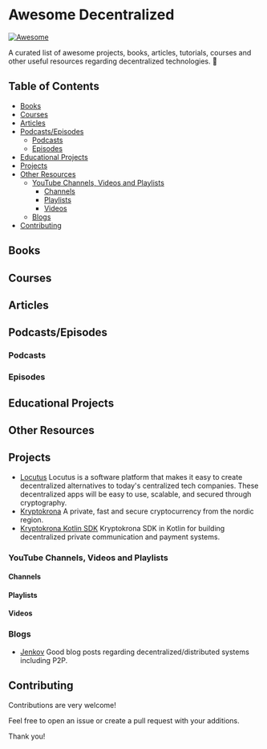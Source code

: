 # Awesome Decentralized

[![Awesome](https://awesome.re/badge.svg)](https://awesome.re)

A curated list of awesome projects, books, articles, tutorials, courses and other useful resources regarding decentralized technologies. 🌊

## Table of Contents

- [Books](#books)
- [Courses](#courses)
- [Articles](#articles)
- [Podcasts/Episodes](#podcastsepisodes)
  - [Podcasts](#podcasts)
  - [Episodes](#episodes)
- [Educational Projects](#educational-projects)
- [Projects](#projects)
- [Other Resources](#other-resources)
  - [YouTube Channels, Videos and Playlists](#youtube-channels-videos-and-playlists)
    - [Channels](#channels)
    - [Playlists](#playlists)
    - [Videos](#videos)
  - [Blogs](#blogs)
- [Contributing](#contributing)

## Books
## Courses

## Articles
## Podcasts/Episodes
### Podcasts
### Episodes
## Educational Projects
## Other Resources

## Projects

- [Locutus](https://github.com/freenet/locutus) Locutus is a software platform that makes it easy to create decentralized alternatives to today's centralized tech companies. These decentralized apps will be easy to use, scalable, and secured through cryptography.
- [Kryptokrona](https://github.com/kryptokrona/kryptokrona) A private, fast and secure cryptocurrency from the nordic region.
- [Kryptokrona Kotlin SDK](https://github.com/kryptokrona/kryptokrona-kotlin-sdk) Kryptokrona SDK in Kotlin for building decentralized private communication and payment systems.

### YouTube Channels, Videos and Playlists
#### Channels
#### Playlists
#### Videos
### Blogs

- [Jenkov](https://www.jenkov.com) Good blog posts regarding decentralized/distributed systems including P2P. 

## Contributing

Contributions are very welcome!

Feel free to open an issue or create a pull request with your additions.

Thank you!
